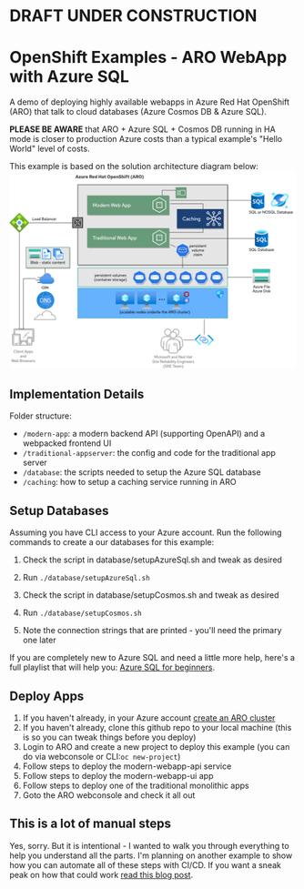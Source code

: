 # DRAFT UNDER CONSTRUCTION

# OpenShift Examples - ARO WebApp with Azure SQL
A demo of deploying highly available webapps in Azure Red Hat OpenShift (ARO) that talk to cloud databases (Azure Cosmos DB & Azure SQL).

**PLEASE BE AWARE** that ARO + Azure SQL + Cosmos DB running in HA mode is closer to production Azure costs than a typical example's "Hello World" level of costs.


This example is based on the solution architecture diagram below:
![Diagram](.diagrams/HA-webapps-ARO-SQL.png)

## Implementation Details

Folder structure:

- `/modern-app`: a modern backend API (supporting OpenAPI) and a webpacked frontend UI
- `/traditional-appserver`: the config and code for the traditional app server
- `/database`: the scripts needed to setup the Azure SQL database
- `/caching`: how to setup a caching service running in ARO

## Setup Databases
Assuming you have CLI access to your Azure account. Run the following commands to create a our databases for this example:

1. Check the script in database/setupAzureSql.sh and tweak as desired
2. Run `./database/setupAzureSql.sh`

3. Check the script in database/setupCosmos.sh and tweak as desired
4. Run `./database/setupCosmos.sh`
5. Note the connection strings that are printed - you'll need the primary one later

If you are completely new to Azure SQL and need a little more help, here's a full playlist that will help you: [Azure SQL for beginners](https://www.youtube.com/playlist?list=PLlrxD0HtieHi5c9-i_Dnxw9vxBY-TqaeN).

## Deploy Apps
1. If you haven't already, in your Azure account [create an ARO cluster](https://docs.microsoft.com/en-us/azure/openshift/tutorial-create-cluster)
2. If you haven't already, clone this github repo to your local machine (this is so you can tweak things before you deploy)
3. Login to ARO and create a new project to deploy this example (you can do via webconsole or CLI:`oc new-project`)
4. Follow steps to deploy the modern-webapp-api service
5. Follow steps to deploy the modern-webapp-ui app
6. Follow steps to deploy one of the traditional monolithic apps
7. Goto the ARO webconsole and check it all out

## This is a lot of manual steps
Yes, sorry. But it is intentional - I wanted to walk you through everything to help you understand all the parts. I'm planning on another example to show how you can automate all of these steps with CI/CD. If you want a sneak peak on how that could work [read this blog post](https://developers.redhat.com/blog/2020/09/03/the-present-and-future-of-ci-cd-with-gitops-on-red-hat-openshift/).